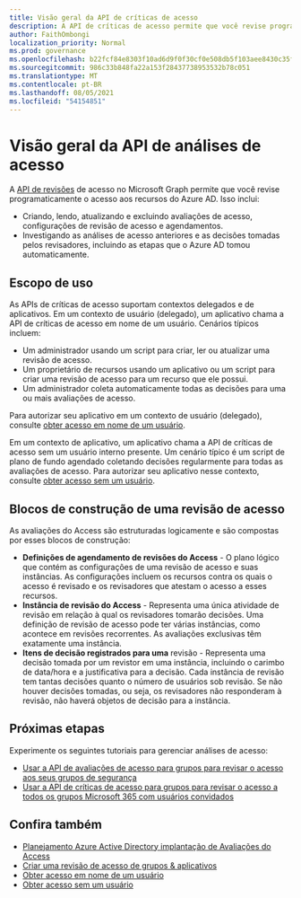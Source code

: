 ```yaml
---
title: Visão geral da API de críticas de acesso
description: A API de críticas de acesso permite que você revise programaticamente o acesso aos recursos do Azure AD.
author: FaithOmbongi
localization_priority: Normal
ms.prod: governance
ms.openlocfilehash: b22fcf84e8303f10ad6d9f0f30cf0e508db5f103aee8430c35fb9981bcaec8c1
ms.sourcegitcommit: 986c33b848fa22a153f28437738953532b78c051
ms.translationtype: MT
ms.contentlocale: pt-BR
ms.lasthandoff: 08/05/2021
ms.locfileid: "54154851"
---
```

# <a name="overview-of-the-access-reviews-api"></a>Visão geral da API de análises de acesso

A [API de revisões](/graph/api/resources/accessreviewsv2-root?view=graph-rest-beta&preserve-view=true) de acesso no Microsoft Graph permite que você revise programaticamente o acesso aos recursos do Azure AD. Isso inclui:
+ Criando, lendo, atualizando e excluindo avaliações de acesso, configurações de revisão de acesso e agendamentos.
+ Investigando as análises de acesso anteriores e as decisões tomadas pelos revisadores, incluindo as etapas que o Azure AD tomou automaticamente.

## <a name="scope-of-use"></a>Escopo de uso

As APIs de críticas de acesso suportam contextos delegados e de aplicativos. Em um contexto de usuário (delegado), um aplicativo chama a API de críticas de acesso em nome de um usuário. Cenários típicos incluem:
+ Um administrador usando um script para criar, ler ou atualizar uma revisão de acesso.
+ Um proprietário de recursos usando um aplicativo ou um script para criar uma revisão de acesso para um recurso que ele possui.
+ Um administrador coleta automaticamente todas as decisões para uma ou mais avaliações de acesso.
  
Para autorizar seu aplicativo em um contexto de usuário (delegado), consulte [obter acesso em nome de um usuário](/graph/auth-v2-user).

Em um contexto de aplicativo, um aplicativo chama a API de críticas de acesso sem um usuário interno presente. Um cenário típico é um script de plano de fundo agendado coletando decisões regularmente para todas as avaliações de acesso. Para autorizar seu aplicativo nesse contexto, consulte [obter acesso sem um usuário](/graph/auth-v2-service).

## <a name="building-blocks-of-an-access-review"></a>Blocos de construção de uma revisão de acesso

As avaliações do Access são estruturadas logicamente e são compostas por esses blocos de construção:
+ **Definições de agendamento de revisões do Access** - O plano lógico que contém as configurações de uma revisão de acesso e suas instâncias. As configurações incluem os recursos contra os quais o acesso é revisado e os revisadores que atestam o acesso a esses recursos.
+ **Instância de revisão do Access** - Representa uma única atividade de revisão em relação à qual os revisadores tomarão decisões. Uma definição de revisão de acesso pode ter várias instâncias, como acontece em revisões recorrentes. As avaliações exclusivas têm exatamente uma instância.
+ **Itens de decisão registrados para uma** revisão - Representa uma decisão tomada por um revistor em uma instância, incluindo o carimbo de data/hora e a justificativa para a decisão. Cada instância de revisão tem tantas decisões quanto o número de usuários sob revisão. Se não houver decisões tomadas, ou seja, os revisadores não responderam à revisão, não haverá objetos de decisão para a instância.

## <a name="next-steps"></a>Próximas etapas

Experimente os seguintes tutoriais para gerenciar análises de acesso:

+ [Usar a API de avaliações de acesso para grupos para revisar o acesso aos seus grupos de segurança](tutorial-accessreviews-securitygroup.md)
+ [Usar a API de críticas de acesso para grupos para revisar o acesso a todos os grupos Microsoft 365 com usuários convidados](tutorial-accessreviews-M365group.md)

## <a name="see-also"></a>Confira também

+ [Planejamento Azure Active Directory implantação de Avaliações do Access](/azure/active-directory/governance/deploy-access-reviews)
+ [Criar uma revisão de acesso de grupos & aplicativos](/azure/active-directory/governance/create-access-review)
+ [Obter acesso em nome de um usuário](/graph/auth-v2-user)
+ [Obter acesso sem um usuário](/graph/auth-v2-service)
